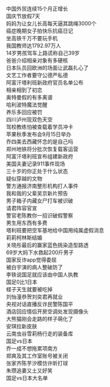 中国外贸连续15个月正增长  
国庆节放假7天  
妈妈为让女儿长高每天逼其跳绳3000个  
癌症晚期女子拍快乐抗癌日记  
坐高铁千万不要玩手机  
我国教师达1792.97万人  
14岁男孩驾车上路谎称自己39岁  
爸爸介绍相亲对象有多硬核  
日本队员回欧洲的场面让武磊扎心了  
文艺工作者要守公德严私德  
阿富汗塔利班新政府官员名单公布  
相亲相到了初恋  
奥特曼假的有多离谱  
哈利波特魔法觉醒  
养乐多回应被罚  
四川泸州现双色天空  
驾校教练怕被查载着学员冲卡  
苹果秋季发布会9月15日举办  
乔四美去西藏怀念的是自己吗  
郑州地铁将分批次恢复载客运营  
阿富汗塔利班宣布组建新政府  
美国夫妻记录911事件现场  
三十岁的你正处于什么状态  
疑似穿越的文物  
警方通报济南整形机构打人事件  
我和我的父辈吴京新片预告  
男子箱子内藏女尸打车被识破  
请君阵容官宣  
警官老陈教你一招识破假警察  
男生用东西有多费  
塔利班要把空军基地给中国用纯属虚假消息  
莉莉柯林斯结婚  
关晓彤最后的赢家蓝色挑染造型路透  
69岁大妈下水救起200斤男子  
国家反诈app觉得委屈  
被白宇演的病人整破防了  
李铁说国足就应该由中国人执教  
国足0比1日本  
蛏子天生就要被吃掉  
刘怡潼恭贺刘奕君再就业  
央视对话直播反诈民警陈国平  
酒店回应情侣开房空调处发现摄像头  
大熊猫刚会走路的样子萌化了  
安琪拉新皮肤  
云南虫谷雪莉杨行走的装备库  
国足vs日本  
乔一成不想拖累项南方  
郑爽及其工作室账号被关闭  
张家齐陈芋汐模仿许昕打球  
朱瓒追妻又土又好笑  
国足vs日本大名单  
